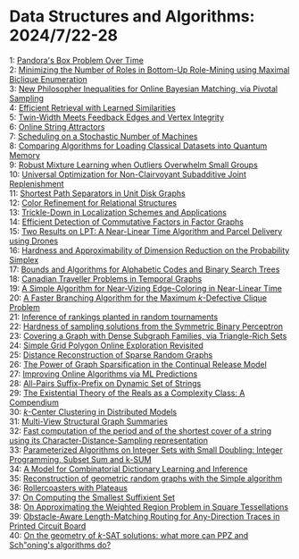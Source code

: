 # Data Structures and Algorithms: 2024/7/22-28  
1: [Pandora's Box Problem Over Time](https://doi.org/10.48550/arXiv.2407.15261)  
2: [Minimizing the Number of Roles in Bottom-Up Role-Mining using Maximal  Biclique Enumeration](https://doi.org/10.48550/arXiv.2407.15278)  
3: [New Philosopher Inequalities for Online Bayesian Matching, via Pivotal  Sampling](https://doi.org/10.48550/arXiv.2407.15285)  
4: [Efficient Retrieval with Learned Similarities](https://doi.org/10.48550/arXiv.2407.15462)  
5: [Twin-Width Meets Feedback Edges and Vertex Integrity](https://doi.org/10.48550/arXiv.2407.15514)  
6: [Online String Attractors](https://doi.org/10.48550/arXiv.2407.15599)  
7: [Scheduling on a Stochastic Number of Machines](https://doi.org/10.48550/arXiv.2407.15737)  
8: [Comparing Algorithms for Loading Classical Datasets into Quantum Memory](https://doi.org/10.48550/arXiv.2407.15745)  
9: [Robust Mixture Learning when Outliers Overwhelm Small Groups](https://doi.org/10.48550/arXiv.2407.15792)  
10: [Universal Optimization for Non-Clairvoyant Subadditive Joint  Replenishment](https://doi.org/10.48550/arXiv.2407.15809)  
11: [Shortest Path Separators in Unit Disk Graphs](https://doi.org/10.48550/arXiv.2407.15980)  
12: [Color Refinement for Relational Structures](https://doi.org/10.48550/arXiv.2407.16022)  
13: [Trickle-Down in Localization Schemes and Applications](https://doi.org/10.48550/arXiv.2407.16104)  
14: [Efficient Detection of Commutative Factors in Factor Graphs](https://doi.org/10.48550/arXiv.2407.16280)  
15: [Two Results on LPT: A Near-Linear Time Algorithm and Parcel Delivery  using Drones](https://doi.org/10.48550/arXiv.2407.16323)  
16: [Hardness and Approximability of Dimension Reduction on the Probability  Simplex](https://doi.org/10.48550/arXiv.2407.16352)  
17: [Bounds and Algorithms for Alphabetic Codes and Binary Search Trees](https://doi.org/10.48550/arXiv.2407.16443)  
18: [Canadian Traveller Problems in Temporal Graphs](https://doi.org/10.48550/arXiv.2407.16491)  
19: [A Simple Algorithm for Near-Vizing Edge-Coloring in Near-Linear Time](https://doi.org/10.48550/arXiv.2407.16585)  
20: [A Faster Branching Algorithm for the Maximum $k$-Defective Clique  Problem](https://doi.org/10.48550/arXiv.2407.16588)  
21: [Inference of rankings planted in random tournaments](https://doi.org/10.48550/arXiv.2407.16597)  
22: [Hardness of sampling solutions from the Symmetric Binary Perceptron](https://doi.org/10.48550/arXiv.2407.16627)  
23: [Covering a Graph with Dense Subgraph Families, via Triangle-Rich Sets](https://doi.org/10.48550/arXiv.2407.16850)  
24: [Simple Grid Polygon Online Exploration Revisited](https://doi.org/10.48550/arXiv.2407.17208)  
25: [Distance Reconstruction of Sparse Random Graphs](https://doi.org/10.48550/arXiv.2407.17376)  
26: [The Power of Graph Sparsification in the Continual Release Model](https://doi.org/10.48550/arXiv.2407.17619)  
27: [Improving Online Algorithms via ML Predictions](https://doi.org/10.48550/arXiv.2407.17712)  
28: [All-Pairs Suffix-Prefix on Dynamic Set of Strings](https://doi.org/10.48550/arXiv.2407.17814)  
29: [The Existential Theory of the Reals as a Complexity Class: A Compendium](https://doi.org/10.48550/arXiv.2407.18006)  
30: [$k$-Center Clustering in Distributed Models](https://doi.org/10.48550/arXiv.2407.18031)  
31: [Multi-View Structural Graph Summaries](https://doi.org/10.48550/arXiv.2407.18036)  
32: [Fast computation of the period and of the shortest cover of a string  using its Character-Distance-Sampling representation](https://doi.org/10.48550/arXiv.2407.18216)  
33: [Parameterized Algorithms on Integer Sets with Small Doubling: Integer  Programming, Subset Sum and k-SUM](https://doi.org/10.48550/arXiv.2407.18228)  
34: [A Model for Combinatorial Dictionary Learning and Inference](https://doi.org/10.48550/arXiv.2407.18436)  
35: [Reconstruction of geometric random graphs with the Simple algorithm](https://doi.org/10.48550/arXiv.2407.18591)  
36: [Rollercoasters with Plateaus](https://doi.org/10.48550/arXiv.2407.18620)  
37: [On Computing the Smallest Suffixient Set](https://doi.org/10.48550/arXiv.2407.18753)  
38: [On Approximating the Weighted Region Problem in Square Tessellations](https://doi.org/10.48550/arXiv.2407.18758)  
39: [Obstacle-Aware Length-Matching Routing for Any-Direction Traces in  Printed Circuit Board](https://doi.org/10.48550/arXiv.2407.19195)  
40: [On the geometry of $k$-SAT solutions: what more can PPZ and Sch\"oning's  algorithms do?](https://doi.org/10.48550/arXiv.2408.03465)  